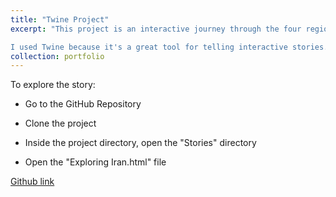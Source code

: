 ```yaml
---
title: "Twine Project"
excerpt: "This project is an interactive journey through the four regions of Iran: North, South, West, and East. Each section shares a glimpse of the culture, nature, and beauty found in that part of the country.

I used Twine because it's a great tool for telling interactive stories. It lets the reader choose where to go next, just like exploring a map. I wanted to make the experience feel personal and engaging—like a small digital adventure through Iran."
collection: portfolio
---
```

To explore the story:

- Go to the GitHub Repository 

- Clone the project

- Inside the project directory, open the "Stories" directory

- Open the "Exploring Iran.html" file

[Github link](https://github.com/RoyaSharifi/twin)